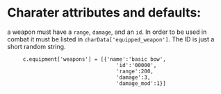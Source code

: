 # Charater attributes and defaults:


a weapon must have a `range`, `damage`, and an `id`. In order to be used in combat it must be listed in `charData['equipped_weapon']`. The ID is just a short random string. 
```
     c.equipment['weapons'] = [{'name':'basic bow',
                                   'id':'00000',
                                   'range':200,
                                   'damage':3,
                                   'damage_mod':1}]
```
